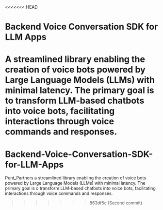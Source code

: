 <<<<<<< HEAD
# Backend Voice Conversation SDK for LLM Apps
A streamlined library enabling the creation of voice bots powered by Large Language Models (LLMs) with minimal latency. 
The primary goal is to transform LLM-based chatbots into voice bots, facilitating interactions through voice commands and responses.
=======
# Backend-Voice-Conversation-SDK-for-LLM-Apps
Punt_Partners
a streamlined library enabling the creation of voice bots powered by Large Language Models (LLMs) with minimal latency. The primary goal is o transform LLM-based chatbots into voice bots, facilitating interactions through voice commands and responses.
>>>>>>> 863df5c (Second commit)
